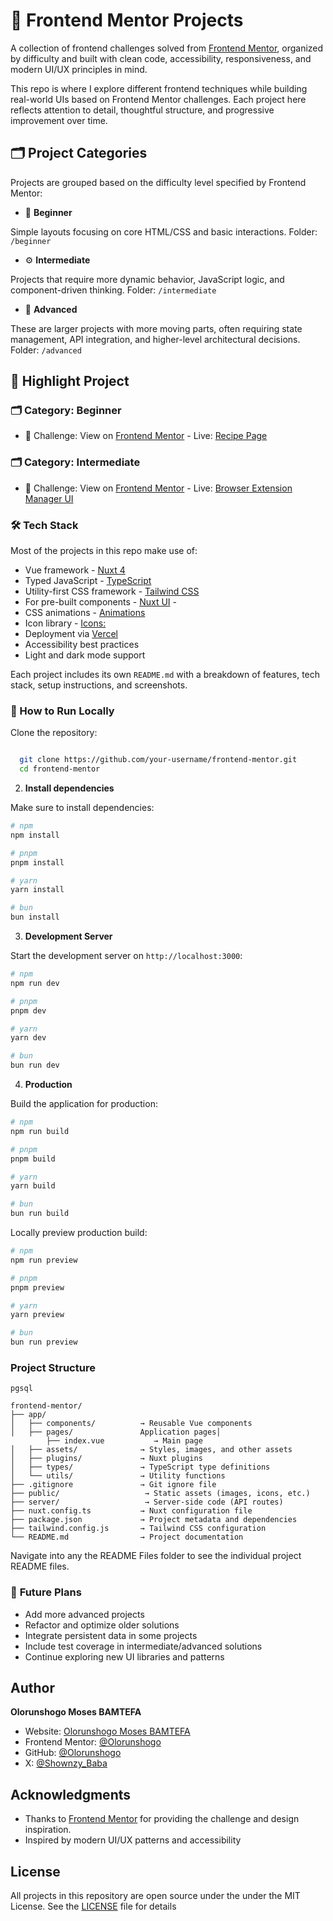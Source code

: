 
# 🎯 Frontend Mentor Projects
A collection of frontend challenges solved from 
[Frontend Mentor](https://www.frontendmentor.io/challenges/),
organized by difficulty and built with clean code, accessibility, responsiveness, and modern UI/UX principles in mind.

This repo is where I explore different frontend techniques while building real-world UIs based on Frontend Mentor challenges. Each project here reflects attention to detail, thoughtful structure, and progressive improvement over time.

## 🗂 Project Categories
Projects are grouped based on the difficulty level specified by Frontend Mentor:

- 🔰 **Beginner**

Simple layouts focusing on core HTML/CSS and basic interactions.
Folder: `/beginner`

- ⚙️ **Intermediate**

Projects that require more dynamic behavior, JavaScript logic, and component-driven thinking.
Folder: `/intermediate`

- 🚀 **Advanced**

These are larger projects with more moving parts, often requiring state management, API integration, and higher-level architectural decisions.
Folder: `/advanced`



## 📌 **Highlight Project**

### 🗂 Category: Beginner
- 🔗 Challenge: View on [Frontend Mentor](https://www.frontendmentor.io/challenges/recipe-page-KiTsR8QQKm) - Live: [Recipe Page](https://frontend-mentor-18k6.vercel.app/beginner/recipe-page)

### 🗂 Category: Intermediate
- 🔗 Challenge: View on [Frontend Mentor](https://www.frontendmentor.io/challenges/browser-extension-manager-ui-yNZnOfsMAp) - Live: [Browser Extension Manager UI](https://frontend-mentor-18k6.vercel.app/intermediate/bem-ui)

### 🛠 **Tech Stack**

Most of the projects in this repo make use of:
- Vue framework - [Nuxt 4](https://nuxt.com/) 
- Typed JavaScript - [TypeScript](https://www.typescriptlang.org/)
- Utility-first CSS framework - [Tailwind CSS](https://tailwindcss.com/)
- For pre-built components - [Nuxt UI](https://ui.nuxt.com/) - 
- CSS animations - [Animations](https://www.npmjs.com/package/tw-animate-css)
- Icon library - [Icons:](https://lucide.dev/guide/packages/lucide-vue-next)
- Deployment via [Vercel](https://vercel.com/)
- Accessibility best practices
- Light and dark mode support

Each project includes its own `README.md` with a breakdown of features, tech stack, setup instructions, and screenshots.



### 🚀 How to Run Locally

Clone the repository:
  ```bash

    git clone https://github.com/your-username/frontend-mentor.git
    cd frontend-mentor
  ```

2. **Install dependencies**

Make sure to install dependencies:
```bash
# npm
npm install

# pnpm
pnpm install

# yarn
yarn install

# bun
bun install
```
3. **Development Server**

Start the development server on `http://localhost:3000`:

```bash
# npm
npm run dev

# pnpm
pnpm dev

# yarn
yarn dev

# bun
bun run dev
```

4. **Production**

Build the application for production:

```bash
# npm
npm run build

# pnpm
pnpm build

# yarn
yarn build

# bun
bun run build
```

Locally preview production build:

```bash
# npm
npm run preview

# pnpm
pnpm preview

# yarn
yarn preview

# bun
bun run preview
```

### Project Structure
```
pgsql

frontend-mentor/
├── app/
│   ├── components/          → Reusable Vue components
│   ├── pages/               Application pages│  
        ├── index.vue           → Main page
│   ├── assets/              → Styles, images, and other assets
│   ├── plugins/             → Nuxt plugins
│   ├── types/               → TypeScript type definitions
│   └── utils/               → Utility functions
├── .gitignore               → Git ignore file
├── public/                   → Static assets (images, icons, etc.)
├── server/                   → Server-side code (API routes)
├── nuxt.config.ts           → Nuxt configuration file
├── package.json             → Project metadata and dependencies
├── tailwind.config.js       → Tailwind CSS configuration
└── README.md                → Project documentation

```

Navigate into any the README Files folder to see the individual project README files.


### 🔮 **Future Plans**

- Add more advanced projects
- Refactor and optimize older solutions
- Integrate persistent data in some projects
- Include test coverage in intermediate/advanced solutions
- Continue exploring new UI libraries and patterns




## **Author**

**Olorunshogo Moses BAMTEFA**

- Website: [Olorunshogo Moses BAMTEFA](https://shogo-portfolio-ebon.vercel.app/)
- Frontend Mentor: [@Olorunshogo](https://www.frontendmentor.io/profile/Olorunshogo)
- GitHub: [@Olorunshogo](https://www.github.com/Olorunshogo)
- X: [@Shownzy_Baba](https://x.com/Shownzy_Baba?t=xtjNwZi99l7X8Zqp4KJ4cA&s=08)


## Acknowledgments
- Thanks to [Frontend Mentor](https://www.frontendmentor.io/) for providing the challenge and design inspiration.
- Inspired by modern UI/UX patterns and accessibility


## **License**
All projects in this repository are open source under the under the MIT License. See the [LICENSE](LICENSE) file for details